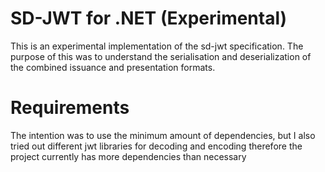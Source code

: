 # SD-JWT for .NET (Experimental)

This is an experimental implementation of the sd-jwt specification. The purpose of this was to
understand the serialisation and deserialization of the combined issuance and presentation 
formats.

# Requirements

The intention was to use the minimum amount of dependencies, but I also tried out different jwt
libraries for decoding and encoding therefore the project currently has more dependencies than
necessary
